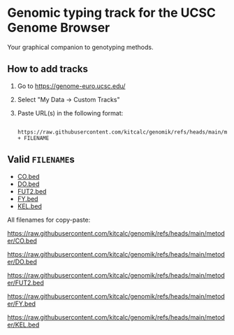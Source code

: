 # Genomic typing track for the UCSC Genome Browser

Your graphical companion to genotyping methods.

## How to add tracks

1. Go to https://genome-euro.ucsc.edu/
2. Select "My Data -> Custom Tracks"
3. Paste URL(s) in the following format:

        https://raw.githubusercontent.com/kitcalc/genomik/refs/heads/main/metoder/ + FILENAME

## Valid `FILENAME`s

- [CO.bed](https://raw.githubusercontent.com/kitcalc/genomik/refs/heads/main/metoder/CO.bed)
- [DO.bed](https://raw.githubusercontent.com/kitcalc/genomik/refs/heads/main/metoder/DO.bed)
- [FUT2.bed](https://raw.githubusercontent.com/kitcalc/genomik/refs/heads/main/metoder/FUT2.bed)
- [FY.bed](https://raw.githubusercontent.com/kitcalc/genomik/refs/heads/main/metoder/FY.bed)
- [KEL.bed](https://raw.githubusercontent.com/kitcalc/genomik/refs/heads/main/metoder/KEL.bed)

All filenames for copy-paste:

https://raw.githubusercontent.com/kitcalc/genomik/refs/heads/main/metoder/CO.bed

https://raw.githubusercontent.com/kitcalc/genomik/refs/heads/main/metoder/DO.bed

https://raw.githubusercontent.com/kitcalc/genomik/refs/heads/main/metoder/FUT2.bed

https://raw.githubusercontent.com/kitcalc/genomik/refs/heads/main/metoder/FY.bed

https://raw.githubusercontent.com/kitcalc/genomik/refs/heads/main/metoder/KEL.bed
